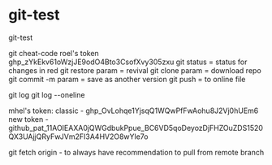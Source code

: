 # git-test

git-test

git cheat-code
roel's token 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
git status = status for changes in red
git restore param = revival
git clone param = download repo
git commit -m param = save as another version
git push = to online file

git log
git log --oneline

mhel's token: 
classic - 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
new token - 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

git fetch origin - to always have recommendation to pull from remote branch